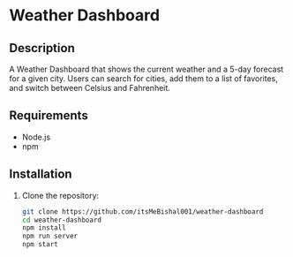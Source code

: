 # Weather Dashboard

## Description

A Weather Dashboard that shows the current weather and a 5-day forecast for a given city. Users can search for cities, add them to a list of favorites, and switch between Celsius and Fahrenheit.

## Requirements

- Node.js
- npm

## Installation

1. Clone the repository:
   ```bash
   git clone https://github.com/itsMeBishal001/weather-dashboard
   cd weather-dashboard
   npm install
   npm run server
   npm start

   ```
